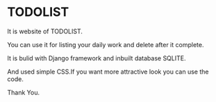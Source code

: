 # TODOLIST

It is website of TODOLIST.

You can use it for listing your daily work and delete after it complete.

It is bulid with Django framework and inbuilt database SQLITE.

And used simple CSS.If you want more attractive look you can use the code.

Thank You.
